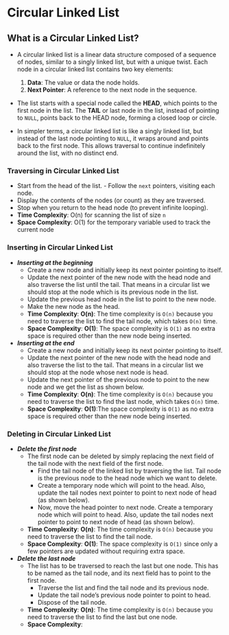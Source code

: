 # Circular Linked List
## What is a Circular Linked List?
- A circular linked list is a linear data structure composed of a sequence of nodes, similar to a singly linked list, but with a unique twist. Each node in a circular linked list contains two key elements:

  1. **Data**: The value or data the node holds.
  2. **Next Pointer**: A reference to the next node in the sequence.

- The list starts with a special node called the **HEAD**, which points to the first node in the list. The **TAIL** or last node in the list, instead of pointing to `NULL`, points back to the HEAD node, forming a closed loop or circle.
- In simpler terms, a circular linked list is like a singly linked list, but instead of the last node pointing to `NULL`, it wraps around and points back to the first node. This allows traversal to continue indefinitely around the list, with no distinct end.

### Traversing in Circular Linked List 
- Start from the head of the list. - Follow the `next` pointers, visiting each node. 
- Display the contents of the nodes (or count) as they are traversed. 
- Stop when you return to the head node (to prevent infinite looping). 
- **Time Complexity**: O(n) for scanning the list of size `n`
- **Space Complexity**: O(1) for the temporary variable used to track the current node
### Inserting in Circular Linked List
- ***Inserting at the beginning***
	- Create a new node and initially keep its next pointer pointing to itself.
	- Update the next pointer of the new node with the head node and also traverse the list until the tail. That means in a circular list we should stop at the node which is its previous node in the list.
	- Update the previous head node in the list to point to the new node.
	- Make the new node as the head.
	- **Time Complexity**: **O(n)**: The time complexity is `O(n)` because you need to traverse the list to find the tail node, which takes `O(n)` time.
	- **Space Complexity**: **O(1)**: The space complexity is `O(1)` as no extra space is required other than the new node being inserted.
- ***Inserting at the end***
	- Create a new node and initially keep its next pointer pointing to itself.
	- Update the next pointer of the new node with the head node and also traverse the list to the tail. That means in a circular list we should stop at the node whose next node is head.
	- Update the next pointer of the previous node to point to the new node and we get the list as shown below.
	- **Time Complexity**: **O(n)**: The time complexity is `O(n)` because you need to traverse the list to find the last node, which takes `O(n)` time.
	- **Space Complexity**: **O(1)**:The space complexity is `O(1)` as no extra space is required other than the new node being inserted.
### Deleting in Circular Linked List
- ***Delete the first node***
	- The first node can be deleted by simply replacing the next field of the tail node with the next field of the first node. 
		- Find the tail node of the linked list by traversing the list. Tail node is the previous node to the head node which we want to delete.
		- Create a temporary node which will point to the head. Also, update the tail nodes next pointer to point to next node of head (as shown below).
		- Now, move the head pointer to next node. Create a temporary node which will point to head. Also, update the tail nodes next pointer to point to next node of head (as shown below).
	- **Time Complexity**: **O(n)**: The time complexity is `O(n)` because you need to traverse the list to find the tail node.
	- **Space Complexity**: **O(1)**: The space complexity is `O(1)` since only a few pointers are updated without requiring extra space.
- ***Delete the last node***
	- The list has to be traversed to reach the last but one node. This has to be named as the tail node, and its next field has to point to the first node. 
		- Traverse the list and find the tail node and its previous node.
		- Update the tail node’s previous node pointer to point to head.
		- Dispose of the tail node.
	- **Time Complexity**: **O(n)**: The time complexity is `O(n)` because you need to traverse the list to find the last but one node.
	- **Space Complexity**: 
